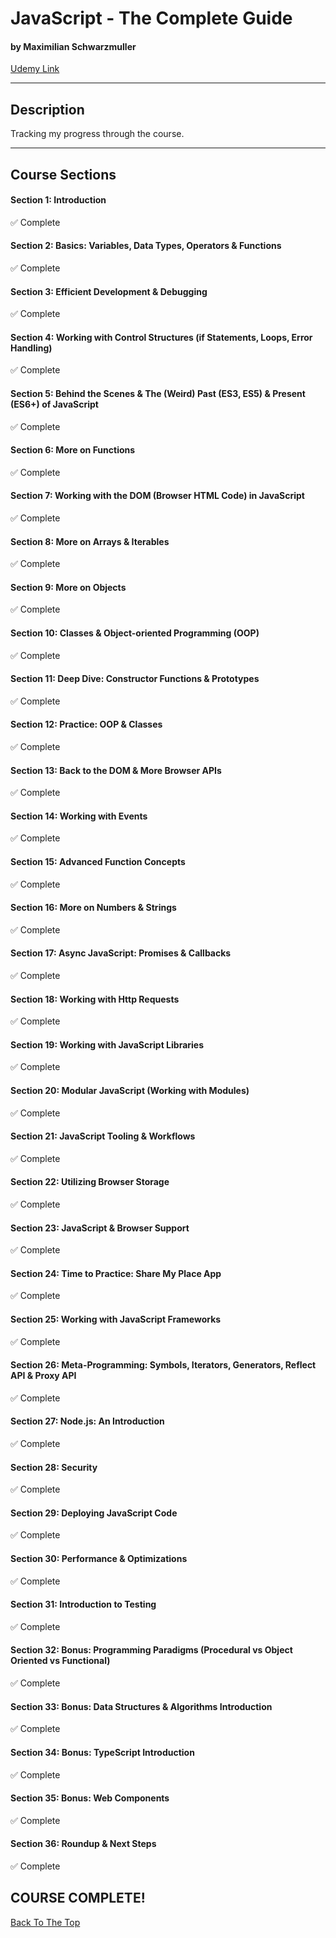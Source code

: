 # JavaScript - The Complete Guide

#### by Maximilian Schwarzmuller

[Udemy Link](https://www.udemy.com/course/javascript-the-complete-guide-2020-beginner-advanced/)

---

## Description

Tracking my progress through the course.

---

## Course Sections

#### Section 1: Introduction

✅ Complete

#### Section 2: Basics: Variables, Data Types, Operators & Functions

✅ Complete

#### Section 3: Efficient Development & Debugging

✅ Complete

#### Section 4: Working with Control Structures (if Statements, Loops, Error Handling)

✅ Complete

#### Section 5: Behind the Scenes & The (Weird) Past (ES3, ES5) & Present (ES6+) of JavaScript

✅ Complete

#### Section 6: More on Functions

✅ Complete

#### Section 7: Working with the DOM (Browser HTML Code) in JavaScript

✅ Complete

#### Section 8: More on Arrays & Iterables

✅ Complete

#### Section 9: More on Objects

✅ Complete

#### Section 10: Classes & Object-oriented Programming (OOP)

✅ Complete

#### Section 11: Deep Dive: Constructor Functions & Prototypes

✅ Complete

#### Section 12: Practice: OOP & Classes

✅ Complete

#### Section 13: Back to the DOM & More Browser APIs

✅ Complete

#### Section 14: Working with Events

✅ Complete

#### Section 15: Advanced Function Concepts

✅ Complete

#### Section 16: More on Numbers & Strings

✅ Complete

#### Section 17: Async JavaScript: Promises & Callbacks

✅ Complete

#### Section 18: Working with Http Requests

✅ Complete

#### Section 19: Working with JavaScript Libraries

✅ Complete

#### Section 20: Modular JavaScript (Working with Modules)

✅ Complete

#### Section 21: JavaScript Tooling & Workflows

✅ Complete

#### Section 22: Utilizing Browser Storage

✅ Complete

#### Section 23: JavaScript & Browser Support

✅ Complete

#### Section 24: Time to Practice: Share My Place App

✅ Complete

#### Section 25: Working with JavaScript Frameworks

✅ Complete

#### Section 26: Meta-Programming: Symbols, Iterators, Generators, Reflect API & Proxy API

✅ Complete

#### Section 27: Node.js: An Introduction

✅ Complete

#### Section 28: Security

✅ Complete

#### Section 29: Deploying JavaScript Code

✅ Complete

#### Section 30: Performance & Optimizations

✅ Complete

#### Section 31: Introduction to Testing

✅ Complete

#### Section 32: Bonus: Programming Paradigms (Procedural vs Object Oriented vs Functional)

✅ Complete

#### Section 33: Bonus: Data Structures & Algorithms Introduction

✅ Complete

#### Section 34: Bonus: TypeScript Introduction

✅ Complete

#### Section 35: Bonus: Web Components

✅ Complete

#### Section 36: Roundup & Next Steps

✅ Complete

## COURSE COMPLETE!

[Back To The Top](#javascript---the-complete-guide)
